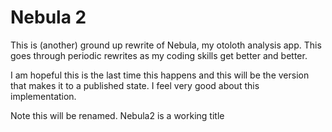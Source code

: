 # Nebula 2

This is (another) ground up rewrite of Nebula, my otoloth analysis app. This goes through periodic rewrites as my coding skills get better and better. 

I am hopeful this is the last time this happens and this will be the version that makes it to a published state. I feel very good about this implementation.

Note this will be renamed. Nebula2 is a working title